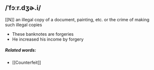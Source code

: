 ## /ˈfɔːr.dʒɚ.i/
[[N]]
an illegal copy of a document, painting, etc. or the crime of making such illegal copies

- These banknotes are forgeries
- He increased his income by forgery

##### Related words:
- [[Counterfeit]]
